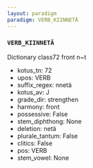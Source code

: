 ```yaml
---
layout: paradigm
paradigm: VERB_KIINNETÄ
---
```

### ` VERB_KIINNETÄ `

Dictionary class72 front n~t
* kotus_tn: 72
* upos: VERB
* suffix_regex: nnetä
* kotus_av: J
* grade_dir: strengthen
* harmony: front
* possessive: False
* stem_diphthong: None
* deletion: netä
* plurale_tantum: False
* clitics: False
* pos: VERB
* stem_vowel: None
